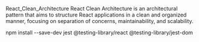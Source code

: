 React_Clean_Architecture
React Clean Architecture is an architectural pattern that aims to structure React applications in a clean and organized manner, focusing on separation of concerns, maintainability, and scalability.


npm install --save-dev jest @testing-library/react @testing-library/jest-dom